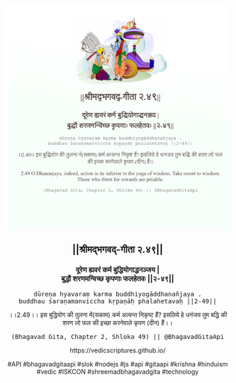 <img src="../../asset/BG_2_49.png"/>
<center><h2>||श्रीमद्‍भगवद्‍-गीता २.४९||</h2>
<h3>दूरेण ह्यवरं कर्म बुद्धियोगाद्धनञ्जय |<br/>बुद्धौ शरणमन्विच्छ कृपणाः फलहेतवः ||२-४९||</h3>
<pre>dūreṇa hyavaraṃ karma buddhiyogāddhanañjaya .<br/>buddhau śaraṇamanviccha kṛpaṇāḥ phalahetavaḥ ||2-49||</pre>
<p>।।2.49।। इस बुद्धियोग की तुलना में(सकाम) कर्म अत्यन्त निकृष्ट हैं? इसलिये हे धनंजय  तुम बद्धि की शरण लो फल की इच्छा करनेवाले कृपण (दीन) हैं।।</p>
<pre>(Bhagavad Gita, Chapter 2, Shloka 49) || @BhagavadGitaApi</pre><p>https://vedicscriptures.github.io/</p><p>#API #bhagavadgitaapi #slok #nodejs #js #api #gitaapi #krishna #hinduism #vedic #ISKCON #shreemadbhagavadgita #technology</p></center>